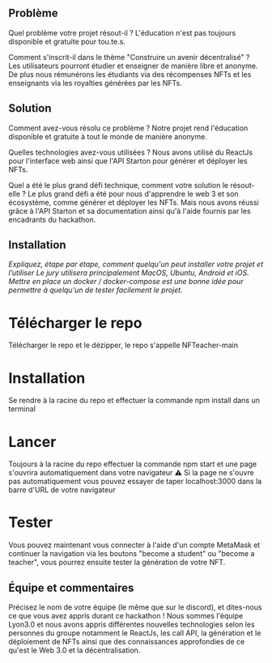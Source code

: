 ## Problème
Quel problème votre projet résout-il ? 
L'éducation n'est pas toujours disponible et gratuite pour tou.te.s.

Comment s'inscrit-il dans le thème "Construire un avenir décentralisé" ?
Les utilisateurs pourront étudier et enseigner de manière libre et anonyme. De plus nous rémunérons les étudiants via des récompenses NFTs et les enseignants via les royalties générées par les NFTs.

## Solution
Comment avez-vous résolu ce problème ?
Notre projet rend l'éducation disponible et gratuite à tout le monde de manière anonyme.

Quelles technologies avez-vous utilisées ?
Nous avons utilisé du ReactJs pour l'interface web ainsi que l'API Starton pour générer et déployer les NFTs.

Quel a été le plus grand défi technique, comment votre solution le résout-elle ?
Le plus grand défi a été pour nous d'apprendre le web 3 et son écosystème, comme générer et déployer les NFTs. Mais nous avons réussi grâce à l'API Starton et sa documentation ainsi qu'à l'aide fournis par les encadrants du hackathon.

## Installation
*Expliquez, étape par étape, comment quelqu'un peut installer votre projet et l’utiliser Le jury utilisera principalement MacOS, Ubuntu, Android et iOS. Mettre en place un docker / docker-compose est une bonne idée pour permettre à quelqu'un de tester facilement le projet.*

# Télécharger le repo
Télécharger le repo et le dézipper, le repo s'appelle NFTeacher-main

# Installation
Se rendre à la racine du repo et effectuer la commande npm install dans un terminal

# Lancer
Toujours à la racine du repo effectuer la commande npm start et une page s'ouvrira automatiquement dans votre navigateur
⚠️ Si la page ne s'ouvre pas automatiquement vous pouvez essayer de taper localhost:3000 dans la barre d'URL de votre navigateur

# Tester
Vous pouvez maintenant vous connecter à l'aide d'un compte MetaMask et continuer la navigation via les boutons "become a student" ou "become a teacher", vous pourrez ensuite tester la génération de votre NFT.

## Équipe et commentaires
Précisez le nom de votre équipe (le même que sur le discord), et dites-nous ce que vous avez appris durant ce hackathon !
Nous sommes l'équipe Lyon3.0 et nous avons appris différentes nouvelles technologies selon les personnes du groupe notamment le ReactJs, les call API, la génération et le déploiement de NFTs ainsi que des connaissances approfondies de ce qu'est le Web 3.0 et la décentralisation.
